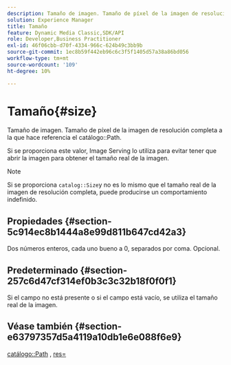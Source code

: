 ```yaml
---
description: Tamaño de imagen. Tamaño de píxel de la imagen de resolución completa a la que hace referencia la ruta del catálogo.
solution: Experience Manager
title: Tamaño
feature: Dynamic Media Classic,SDK/API
role: Developer,Business Practitioner
exl-id: 46f06cbb-d70f-4334-966c-624b49c3bb9b
source-git-commit: 1ec8b59f442eb96c6c3f5f1405d57a38a86bd056
workflow-type: tm+mt
source-wordcount: '109'
ht-degree: 10%

---
```


# Tamaño{#size}

Tamaño de imagen. Tamaño de píxel de la imagen de resolución completa a la que hace referencia el catálogo::Path.

Si se proporciona este valor, Image Serving lo utiliza para evitar tener que abrir la imagen para obtener el tamaño real de la imagen.

>[!NOTE]
>
>Si se proporciona `catalog::Size`y no es lo mismo que el tamaño real de la imagen de resolución completa, puede producirse un comportamiento indefinido.

## Propiedades {#section-5c914ec8b1444a8e99d811b647cd42a3}

Dos números enteros, cada uno bueno a 0, separados por coma. Opcional.

## Predeterminado {#section-257c6d47cf314ef0b3c3c32b18f0f0f1}

Si el campo no está presente o si el campo está vacío, se utiliza el tamaño real de la imagen.

## Véase también {#section-e63797357d5a4119a10db1e6e088f6e9}

[catálogo::Path](../../../../../../is-api/image-catalog/image-serving-api-ref/c-image-catalog-reference/c-image-svg-data-reference/c-image-data-reference/r-path-cat.md#reference-306afcaff172440ca81b85da8d78213c) ,  [res=](/help/aem-is-ir-api/is-api/http-ref/image-serving-api-ref/c-http-protocol-reference/c-command-reference/r-res.md)
